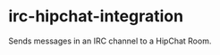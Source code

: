 irc-hipchat-integration
=======================

Sends messages in an IRC channel to a HipChat Room.
